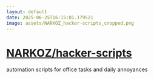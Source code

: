 ```yaml
---
layout: default
date: 2025-06-25T16:15:01.179521
image: assets/NARKOZ_hacker-scripts_cropped.png
---
```


# [NARKOZ/hacker-scripts](https://github.com/NARKOZ/hacker-scripts)

automation scripts for office tasks and daily annoyances
